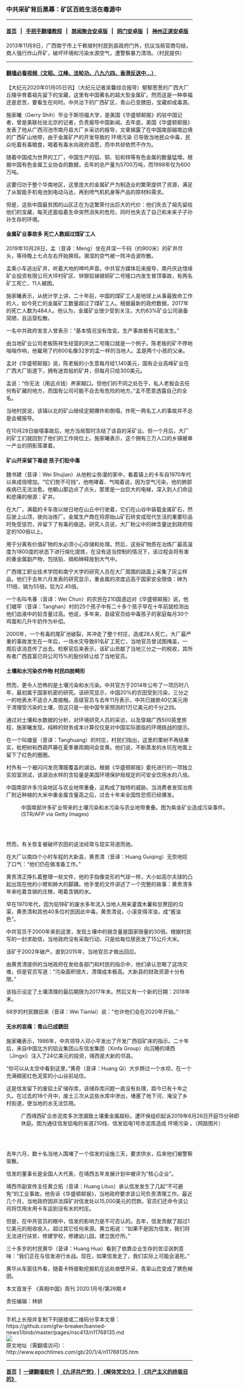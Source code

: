 ### 中共采矿背后黑幕：矿区百姓生活在毒源中
------------------------

#### [首页](https://github.com/gfw-breaker/banned-news1/blob/master/README.md) &nbsp;&nbsp;|&nbsp;&nbsp; [手把手翻墙教程](https://github.com/gfw-breaker/guides/wiki) &nbsp;&nbsp;|&nbsp;&nbsp; [禁闻聚合安卓版](https://github.com/gfw-breaker/bn-android) &nbsp;&nbsp;|&nbsp;&nbsp; [网门安卓版](https://github.com/oGate2/oGate) &nbsp;&nbsp;|&nbsp;&nbsp; [神州正道安卓版](https://github.com/SzzdOgate/update) 



<div><img alt="" class="aligncenter wp-post-image" src="http://i.epochtimes.com/assets/uploads/2013/11/1311111329412436-600x400.jpg"/>
<div class="red16 caption">
 2013年11月9日，广西南宁市上千赖坡村村民到县政府门外，抗议当局官商勾结，商人强行炸山开矿，破坏环境和污染水源空气，遭警察暴力清场。（村民提供）
</div>
</div><hr/>

#### [翻墙必看视频（文昭、江峰、法轮功、八九六四、香港反送中...）](https://github.com/gfw-breaker/banned-news1/blob/master/pages/link3.md)

<div><p>
 【大纪元2020年01月05日讯】（大纪元记者吴馨综合报导）郁郁葱葱的广西大厂丘陵孕育着祖先留下的宝藏，这里有中国著名的超大型金属矿。然而这是一种幸福还是悲苦，要看生在何时。中共治下的广西矿区，青山已变銹田，宝藏却成毒源。
</p>
<p>
 施家曦（Gerry Shih）毕业于斯坦福大学，是美国《华盛顿邮报》的驻中国记者，曾是美联社驻北京的记者，负责报导中国新闻。去年底，美国《华盛顿邮报》发表了他从广西河池市南丹县大厂乡采访的报导，文章揭露了在中国南部越南边境的广西矿山地带，由于金属矿产的开发导致的
 <ok href="http://www.epochtimes.com/gb/tag/%E7%8E%AF%E5%A2%83%E6%B1%A1%E6%9F%93.html">
  环境污染
 </ok>
 已导致当地民众中毒，民众吃着有毒粮食，喝着有毒水向政府请愿，而中共却依然不作为。
</p>
<p>
 随着中国成为世界的工厂，中国生产的铝、铜、铅和锌等有色金属的数量猛增。根据中国有色金属工业协会的数据，去年的总产量为5700万吨，而1998年仅为600万吨。
</p>
<p>
 这要归功于整个华南地区，这里庞大的金属矿产为制造业的繁荣提供了资源，满足了从智能手机电池到电动马达，再到喷气机机身等产品的原材料需求。
</p>
<p>
 但是，这些中国最贫困的山区正在为这繁荣付出巨大的代价：他们失去了祖先留给他们的宝藏，每天还面临着生命突然消失的危险，同时也失去了自己和未来子子孙孙生存的环境。
</p>
<h4>
 金属矿业事故多 死亡人数超过煤矿工人
</h4>
<p>
 2019年10月28日，孟（音译：Meng）坐在井深一千码（约900米）的矿井尽头，等待晚上七点左右开始换班。潮湿的空气被一阵冲击波吹散。
</p>
<p>
 孟乘小车逃出矿井，听着大地的呻吟声音。中共官方媒体后来报导，南丹庆达惜缘矿业投资有限公司大坪村矿区、锌银铅锑锡铜矿二号隆口内发生冒顶事故，有两名矿工死亡，11人被困。
</p>
<p>
 施家曦表示，从统计学上讲，二十年前，中国的煤矿工人是地球上从事最致命工作的人，如今死亡的金属矿工数量超过了煤矿工人。根据最新的政府数据，2017年的死亡人数为484人。他认为，金属矿业很少受到关注，大约83%矿业公司装备简陋，且运营松散。
</p>
<p>
 一名中共政府发言人曾表示：“基本情况没有改变。生产事故极有可能发生。”
</p>
<p>
 由当地矿业公司老板陈祥生经营的庆达二号隆口就是一个例子。陈老板的矿不停地嗡嗡作响，他雇用了约800名像32岁的孟一样的当地人。孟是两个小孩的父亲。
</p>
<p>
 孟对《华盛顿邮报》说，陈老板的小生意每月给1,140美元，国有企业高峰矿业在广西大厂街道下，拥有迷宫般的矿井，但每月只给300美元。
</p>
<p>
 孟说：“你无法（用这点钱）养家糊口。但他们的不同之处在于，私人老板会去任何有矿藏的地方，而国有公司可能不会去有危险的地方。”孟不愿意透露自己的全名。
</p>
<p>
 当地村民说，该镇以北的矿山继续定期爆炸和倒塌，炸死一两名工人的事故并不总是会被报导。
</p>
<p>
 在10月28日崩塌事故后，地方当局暂时冻结了该县的采矿业。但一个月后，大厂的矿工们就回到了他们的工作岗位上。施家曦表示，这个拥有三万人口的乡镇被单一产业的阴影笼罩着。
</p>
<p>
</p>
<h4>
 矿山开采留下毒迹 孩子们铅中毒
</h4>
<p>
 魏书建（音译：Wei Shujian）从他粉尘弥漫的家中，看着镇上的卡车自1970年代以来成倍增加。“它们势不可挡”，他咆哮着、气喘着说，因为空气污染，他的肺部疾病已无法治愈。他朝山那边点了点头，那里是一台巨大的电梯，深入到人们命运和悲痛的根源：矿井。
</p>
<p>
 在大厂，满载的卡车夜以继日地在山丘中行驶着，它们在山谷中装载金属矿石，然后驶上山顶，驶向冶炼厂。金属生产商在将原始山矿石转变成现代生活的重要珍品时免受惩罚，并留下了有毒的痕迹。研究人员说，大厂粉尘中的砷含量达到政府规定的100倍以上。
</p>
<p>
 用于分离有价值矿物的水必须小心存储和处理。然后，这些矿物质在冶炼厂最高温度为1800度的状态下进行熔化提炼，在没有适当控制的情况下，该过程会将有害的重金属副产物，包括铅、镉和砷释放到大气中。
</p>
<p>
 广西理工职业技术学院和南宁大学的研究人员在大厂周围的路面上采集了灰尘样品，他们于去年六月发表的研究显示，重金属的浓度远高于国家安全限值：砷为111倍，镉为55倍，铅为2.45倍。
</p>
<p>
 一个名叫韦春（音译：Wei Chun）的农民在210国道边对《华盛顿邮报》说，他们塘罕（音译：Tanghan）村的25个孩子中有二十多个孩子早在十年前就检测出他们血液中的铅含量过高。他说，多年来，县级官员给中毒孩子的家庭每月30个鸡蛋和几升牛奶作为补偿。
</p>
<p>
 2000年，一个有毒的尾矿池破裂，并冲走了整个村庄，造成28人死亡。大厂最严重的事故发生在一年后，一场水灾导致81名矿工死亡，当地官员曾试图掩盖，一周后该消息传了出去。检察官后来表示，该矿山贡献了当地三分之一的税收，其所有者广西首富已将公司15%的股份转让给了当地官员。
 <br/>
</p>
<h4>
 土壤和水污染农作物 村民四肢畸形
</h4>
<p>
 然而，更令人恐怖的是土壤污染和水污染。中共官方于2014年公布了一项历时八年，最初属于国家机密的研究。该研究显示，中国20%的农田受到污染，三分之一的地表水不适合人类接触。高级官员与去年11月表示，中共已拨款40亿美元用于清理受污染的土壤，但这只是一些中国专家预测的1万亿美元的千分之四。
</p>
<p>
 通过对土壤和水数据的分析，对环境研究人员的采访，以及穿越广西500英里旅程，施家曦发现，纯粹的财务成本计算仅仅是对中国实际面临的环境挑战的提示。
</p>
<p>
 在一个叫塘皇（音译：Tanghuang）的村庄，村民们指出，这里的栗树不再结果实，枇杷树和西葫芦藤在夏季暴雨期间会变黄。他们说，不断蒸发的水坑在地面上留下了红色的圈圈。
</p>
<p>
 村外有一个被闪闪发亮薄膜覆盖的湖泊。根据《华盛顿邮报》委托进行的一项独立实验室测试，该湖泊水样的含铅量是美国环境保护局规定的可安全饮用水的八倍。
</p>
<p>
 中国南部许多污染地区与农业地带重叠，这构成了独特的威胁。当消费者发现冶炼厂附近种植的大米中重金属含量高之后，过去十年来全国性恐慌已经爆发。
</p>
<figure class="wp-caption aligncenter" id="attachment_11801712" style="width: 600px">
 <ok href="http://i.epochtimes.com/assets/uploads/2020/01/GettyImages-102968324.jpg">
  <img alt="" class="wp-image-11801712 size-large" src="http://i.epochtimes.com/assets/uploads/2020/01/GettyImages-102968324-600x393.jpg"/>
 </ok>
 <br/><figcaption class="wp-caption-text">
  中国南部许多矿业带来的土壤污染和水污染与农业地带重叠。图为紫金矿业造成污染事件。(STR/AFP via Getty Images)
 </figcaption><br/>
</figure><br/>
<p>
 然而，有关恢复被破坏农田的说法经常与现实背道而驰。
</p>
<p>
 在大厂以南四个小时车程的大新县，黄贵清（音译：Huang Guiqing）无奈地叹了口气：“他们仍在做准备工作。”
</p>
<p>
 黄贵清正挣扎着整理一些文件，他的手指像变形的气球一样，大小如高尔夫球的凸起出现在他的小臂和肿大的脚踝。他手里的文件讲述了一个完整的故事：黄贵清多年来吃着含镉的庄稼，喝着含镉的水。
</p>
<p>
 早在1970年代，因为铅锌矿的废水多年流入当地人用来灌溉木薯和甘蔗田的沟渠，黄贵清和其他40多位村民因此中毒。黄贵清说，小溪变得浑浊，成“酱油色”。
</p>
<p>
 中共官员于2000年来到这里，发现土壤中的镉含量是国家限量的30倍。根据村民写的一封求助信，当地政府没有采取行动，只是给每位居民发了15公斤大米。
</p>
<p>
 该矿于2002年破产。直到2015年，当地官员才做出回应。
</p>
<p>
 由黄贵清提供的当地政府在发给各部门和村民的指示中，他们承认忽略了这场灾难，但是官员写道：“污染面积很大，清理成本极高。大新县的财政资源十分有限。”
</p>
<p>
 该指示设定了土壤清理的最后期限为2017年末。然后又有一个新的日期：2018年末。
</p>
<p>
 68岁的村民魏田来（音译：Wei Tianlai）说：“也许他们会在2020年开始。”
</p>
<p>
</p>
<h4>
 无水的哀痛：青山已成銹田
</h4>
<p>
 施家曦表示，1986年，中共领导人邓小平发出了开发广西铝矿床的指示。二十年后，来自中国北方的铝业集团山东信发集团（Xinfa Group）向沉睡的靖西（Jingxi）注入了24亿美元的投资，靖西是大新的邻县。
</p>
<p>
 “你可以从太空中看到这里，”黄奇（音译：Huang Qi）大步跨过一个水坝，在一个充满稠密红色泥浆的小山谷前站住。
</p>
<p>
 这是信发留下的废铝土矿储存库，该储存库问题一直没有处理，距今已有十年之久。在过去的18个月中，废土三次从这些水库中渗出，堵塞了地下河，淹没了乡村街道，使当地的水无法饮用。
</p>
<figure class="wp-caption aligncenter" id="attachment_11801691" style="width: 600px">
 <ok href="http://i.epochtimes.com/assets/uploads/2020/01/4faf092c25f6a9dc736cb89e1efb440b.jpg">
  <img alt="" class="size-large wp-image-11801691" src="http://i.epochtimes.com/assets/uploads/2020/01/4faf092c25f6a9dc736cb89e1efb440b-600x450.jpg"/>
 </ok>
 <br/><figcaption class="wp-caption-text">
  广西靖西矿企赤泥库多次泄漏致土壤重金属超标，遭环保组织起诉2019年6月26日开庭15分钟即休庭。图为通往信发铝电的省道210线、信发铝电1号赤泥库造成
  <ok href="http://www.epochtimes.com/gb/tag/%E7%8E%AF%E5%A2%83%E6%B1%A1%E6%9F%93.html">
   环境污染
  </ok>
  。（网路图片）
 </figcaption><br/>
</figure><br/>
<p>
 去年六月，数十名当地人围堵了一个信发的设施三天，要求供水，后来他们被警察驱散。
</p>
<p>
 信发的董事长是全国人大代表，在靖西五年发展计划中被评为“核心企业”。
</p>
<p>
 靖西市副宣传主任黄立拓（音译：Huang Lituo）承认信发发生了几起“不可避免”的工业事故。他告诉《华盛顿邮报》，当地政府要求该公司负责清理工作。最近几个月，当地政府因非法探矿对信发处以15,000美元的罚款。官员们还命令该公司将饮用水用卡车运到没有水的村庄。
</p>
<p>
 但是，在中共官员的眼中，信发的影响力是不可否认的。去年，信发贡献了超过1亿美元的税收收入，超过其它任何来源。黄立拓说：“如果不是因为信发，我们将无法进行扶贫，修建学校，修建幼儿园，建立医疗所。”
</p>
<p>
 三十多岁的村民黄华（音译：Huang Hua）看到了依靠企业生存的苦涩讽刺意味：“我们正在与信发进行水战。现在，如果信发走了，我们实际上可能会渴死。”
</p>
<p>
 黄华从车窗往外看，随着卡特彼勒挖掘机在远处凿壁开采，青翠山峦变成了銹色梯田。
</p>
<p>
 本文首发于
 <ok href="https://readmoo.com/book/220127738000101">
  《真相中国》周刊 2020.1月号/第26期
 </ok>
 #
</p>
<p>
 责任编辑：林妍
</p>
</div>
<hr/>
手机上长按并复制下列链接或二维码分享本文章：<br/>
https://github.com/gfw-breaker/banned-news1/blob/master/pages/nsc413/n11768135.md <br/>
<a href='https://github.com/gfw-breaker/banned-news1/blob/master/pages/nsc413/n11768135.md'><img src='https://github.com/gfw-breaker/banned-news1/blob/master/pages/nsc413/n11768135.md.png'/></a> <br/>
原文地址（需翻墙访问）：http://www.epochtimes.com/gb/20/1/4/n11768135.htm


------------------------
#### [首页](https://github.com/gfw-breaker/banned-news1/blob/master/README.md) &nbsp;|&nbsp; [一键翻墙软件](https://github.com/gfw-breaker/nogfw/blob/master/README.md) &nbsp;| [《九评共产党》](https://github.com/gfw-breaker/9ping.md/blob/master/README.md#九评之一评共产党是什么) | [《解体党文化》](https://github.com/gfw-breaker/jtdwh.md/blob/master/README.md) | [《共产主义的终极目的》](https://github.com/gfw-breaker/gczydzjmd.md/blob/master/README.md)


<img src='http://gfw-breaker.win/banned-news/pages/nsc413/n11768135.md' width='0px' height='0px'/>